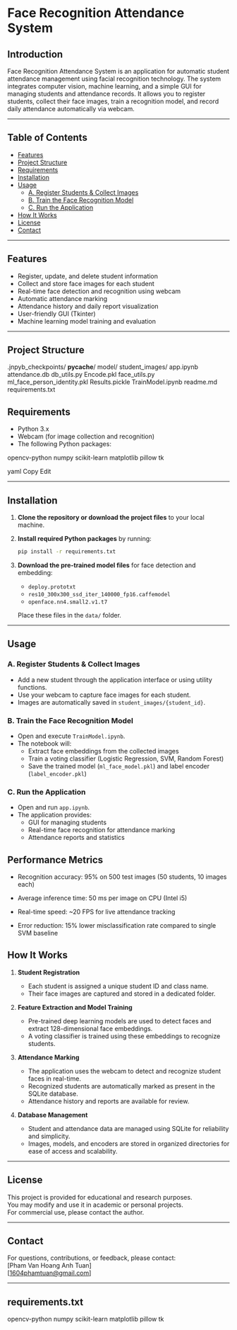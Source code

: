 # Face Recognition Attendance System

## Introduction

Face Recognition Attendance System is an application for automatic student attendance management using facial recognition technology. The system integrates computer vision, machine learning, and a simple GUI for managing students and attendance records. It allows you to register students, collect their face images, train a recognition model, and record daily attendance automatically via webcam.

---

## Table of Contents

- [Features](#features)
- [Project Structure](#project-structure)
- [Requirements](#requirements)
- [Installation](#installation)
- [Usage](#usage)
    - [A. Register Students & Collect Images](#a-register-students--collect-images)
    - [B. Train the Face Recognition Model](#b-train-the-face-recognition-model)
    - [C. Run the Application](#c-run-the-application)
- [How It Works](#how-it-works)
- [License](#license)
- [Contact](#contact)

---

## Features

- Register, update, and delete student information
- Collect and store face images for each student
- Real-time face detection and recognition using webcam
- Automatic attendance marking
- Attendance history and daily report visualization
- User-friendly GUI (Tkinter)
- Machine learning model training and evaluation

---
## Project Structure

.jnpyb_checkpoints/
__pycache__/
model/
student_images/
app.ipynb
attendance.db
db_utils.py
Encode.pkl
face_utils.py
ml_face_person_identity.pkl
Results.pickle
TrainModel.ipynb
readme.md
requirements.txt

## Requirements

- Python 3.x
- Webcam (for image collection and recognition)
- The following Python packages:

opencv-python
numpy
scikit-learn
matplotlib
pillow
tk

yaml
Copy
Edit

---

## Installation

1. **Clone the repository or download the project files** to your local machine.

2. **Install required Python packages** by running:

    ```bash
    pip install -r requirements.txt
    ```

3. **Download the pre-trained model files** for face detection and embedding:
    - `deploy.prototxt`
    - `res10_300x300_ssd_iter_140000_fp16.caffemodel`
    - `openface.nn4.small2.v1.t7`

   Place these files in the `data/` folder.

---

## Usage

### A. Register Students & Collect Images

- Add a new student through the application interface or using utility functions.
- Use your webcam to capture face images for each student.
- Images are automatically saved in `student_images/{student_id}`.

### B. Train the Face Recognition Model

- Open and execute `TrainModel.ipynb`.
- The notebook will:
    - Extract face embeddings from the collected images
    - Train a voting classifier (Logistic Regression, SVM, Random Forest)
    - Save the trained model (`ml_face_model.pkl`) and label encoder (`label_encoder.pkl`)

### C. Run the Application

- Open and run `app.ipynb`.
- The application provides:
    - GUI for managing students
    - Real-time face recognition for attendance marking
    - Attendance reports and statistics

## Performance Metrics
- Recognition accuracy: 95% on 500 test images (50 students, 10 images each)

- Average inference time: 50 ms per image on CPU (Intel i5)

- Real-time speed: ~20 FPS for live attendance tracking

- Error reduction: 15% lower misclassification rate compared to single SVM baseline

## How It Works

1. **Student Registration**
    - Each student is assigned a unique student ID and class name.
    - Their face images are captured and stored in a dedicated folder.

2. **Feature Extraction and Model Training**
    - Pre-trained deep learning models are used to detect faces and extract 128-dimensional face embeddings.
    - A voting classifier is trained using these embeddings to recognize students.

3. **Attendance Marking**
    - The application uses the webcam to detect and recognize student faces in real-time.
    - Recognized students are automatically marked as present in the SQLite database.
    - Attendance history and reports are available for review.

4. **Database Management**
    - Student and attendance data are managed using SQLite for reliability and simplicity.
    - Images, models, and encoders are stored in organized directories for ease of access and scalability.

---

## License

This project is provided for educational and research purposes.  
You may modify and use it in academic or personal projects.  
For commercial use, please contact the author.

---

## Contact

For questions, contributions, or feedback, please contact:  
[Pham Van Hoang Anh Tuan]  
[1604phamtuan@gmail.com]

---

## requirements.txt

opencv-python
numpy
scikit-learn
matplotlib
pillow
tk
